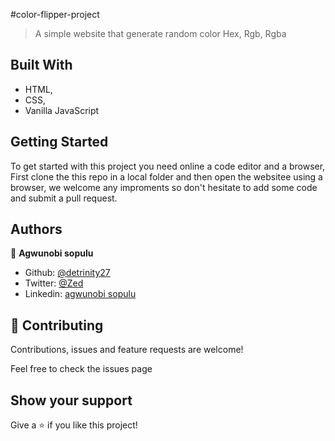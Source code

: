 #color-flipper-project
> A simple website that generate random color Hex, Rgb, Rgba


## Built With

- HTML,
- CSS,
- Vanilla JavaScript

## Getting Started

To get started with this project you need online a code editor and a browser, First clone the this repo in a local folder and then open the websitee using a browser, we welcome any improments so don't hesitate to add some code and submit a pull request.



## Authors

👤 **Agwunobi sopulu**

- Github: [@detrinity27](https://github.com/detrinity27)
- Twitter: [@Zed](https://twitter.com/SO_NWA)
- Linkedin: [agwunobi sopulu](https://www.linkedin.com/in/agwunobi-sopulu-691875216)

## 🤝 Contributing

Contributions, issues and feature requests are welcome!

Feel free to check the issues page

## Show your support

Give a ⭐️ if you like this project!

